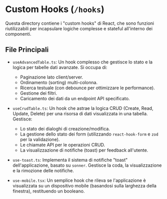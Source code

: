 # Custom Hooks (`/hooks`)

Questa directory contiene i "custom hooks" di React, che sono funzioni riutilizzabili per incapsulare logiche complesse e stateful all'interno dei componenti.

## File Principali

-   `useAdvancedTable.ts`: Un hook complesso che gestisce lo stato e la logica per tabelle dati avanzate. Si occupa di:
    -   Paginazione lato client/server.
    -   Ordinamento (sorting) multi-colonna.
    -   Ricerca testuale (con debounce per ottimizzare le performance).
    -   Gestione dei filtri.
    -   Caricamento dei dati da un endpoint API specificato.

-   `useCrudTable.ts`: Un hook che astrae la logica CRUD (Create, Read, Update, Delete) per una risorsa di dati visualizzata in una tabella. Gestisce:
    -   Lo stato dei dialoghi di creazione/modifica.
    -   La gestione dello stato dei form (utilizzando `react-hook-form` e `zod` per la validazione).
    -   Le chiamate API per le operazioni CRUD.
    -   La visualizzazione di notifiche (toast) per feedback all'utente.

-   `use-toast.ts`: Implementa il sistema di notifiche "toast" dell'applicazione, basato su `sonner`. Gestisce la coda, la visualizzazione e la rimozione delle notifiche.

-   `use-mobile.tsx`: Un semplice hook che rileva se l'applicazione è visualizzata su un dispositivo mobile (basandosi sulla larghezza della finestra), restituendo un booleano. 